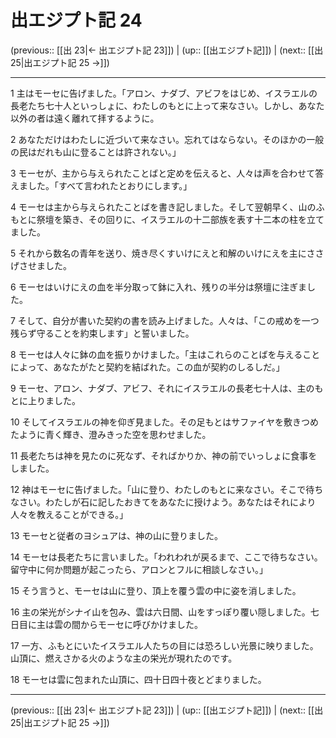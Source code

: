 # 出エジプト記 24

(previous:: [[出 23|← 出エジプト記 23]]) | (up:: [[出エジプト記]]) | (next:: [[出 25|出エジプト記 25 →]])

***




1 
主はモーセに告げました。「アロン、ナダブ、アビフをはじめ、イスラエルの長老たち七十人といっしょに、わたしのもとに上って来なさい。しかし、あなた以外の者は遠く離れて拝するように。 



2 
あなただけはわたしに近づいて来なさい。忘れてはならない。そのほかの一般の民はだれも山に登ることは許されない。」 



3 
モーセが、主から与えられたことばと定めを伝えると、人々は声を合わせて答えました。「すべて言われたとおりにします。」 



4 
モーセは主から与えられたことばを書き記しました。そして翌朝早く、山のふもとに祭壇を築き、その回りに、イスラエルの十二部族を表す十二本の柱を立てました。 



5 
それから数名の青年を送り、焼き尽くすいけにえと和解のいけにえを主にささげさせました。 



6 
モーセはいけにえの血を半分取って鉢に入れ、残りの半分は祭壇に注ぎました。 



7 
そして、自分が書いた契約の書を読み上げました。人々は、「この戒めを一つ残らず守ることを約束します」と誓いました。 



8 
モーセは人々に鉢の血を振りかけました。「主はこれらのことばを与えることによって、あなたがたと契約を結ばれた。この血が契約のしるしだ。」 



9 
モーセ、アロン、ナダブ、アビフ、それにイスラエルの長老七十人は、主のもとに上りました。 



10 
そしてイスラエルの神を仰ぎ見ました。その足もとはサファイヤを敷きつめたように青く輝き、澄みきった空を思わせました。 



11 
長老たちは神を見たのに死なず、そればかりか、神の前でいっしょに食事をしました。 



12 
神はモーセに告げました。「山に登り、わたしのもとに来なさい。そこで待ちなさい。わたしが石に記したおきてをあなたに授けよう。あなたはそれにより人々を教えることができる。」 



13 
モーセと従者のヨシュアは、神の山に登りました。 



14 
モーセは長老たちに言いました。「われわれが戻るまで、ここで待ちなさい。留守中に何か問題が起こったら、アロンとフルに相談しなさい。」 



15 
そう言うと、モーセは山に登り、頂上を覆う雲の中に姿を消しました。 



16 
主の栄光がシナイ山を包み、雲は六日間、山をすっぽり覆い隠しました。七日目に主は雲の間からモーセに呼びかけました。 



17 
一方、ふもとにいたイスラエル人たちの目には恐ろしい光景に映りました。山頂に、燃えさかる火のような主の栄光が現れたのです。 



18 
モーセは雲に包まれた山頂に、四十日四十夜とどまりました。

***

(previous:: [[出 23|← 出エジプト記 23]]) | (up:: [[出エジプト記]]) | (next:: [[出 25|出エジプト記 25 →]])
